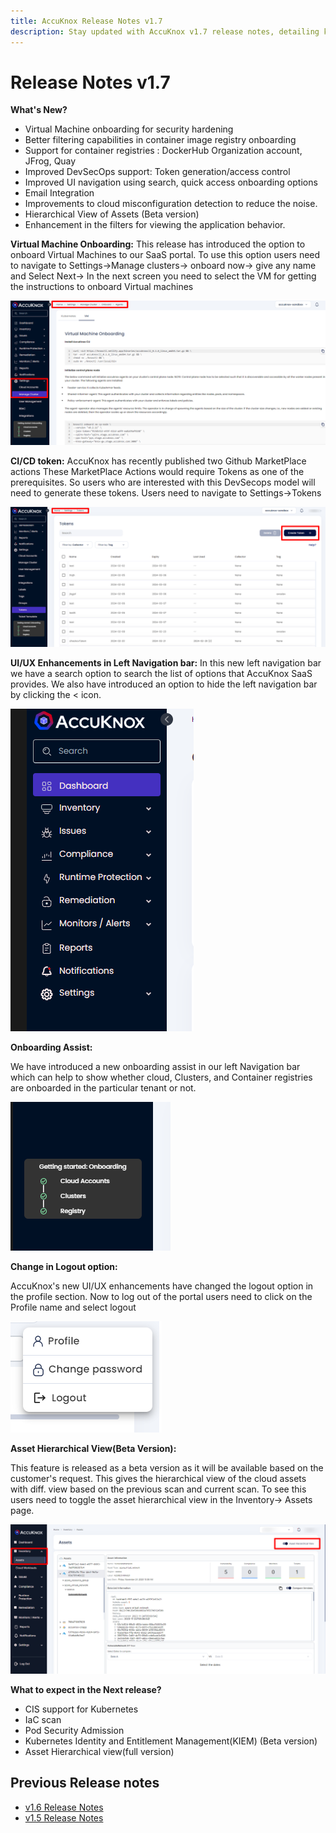 ```yaml
---
title: AccuKnox Release Notes v1.7
description: Stay updated with AccuKnox v1.7 release notes, detailing key feature upgrades, security improvements, and resolved issues.
---
```



# **Release Notes v1.7**

**What's New?**

+ Virtual Machine onboarding for security hardening
+ Better filtering capabilities in container image registry onboarding
+ Support for container registries : DockerHub Organization account, JFrog, Quay
+ Improved DevSecOps support: Token generation/access control
+ Improved UI navigation using search, quick access onboarding options
+ Email Integration
+ Improvements to cloud misconfiguration detection to reduce the noise.
+ Hierarchical View of Assets (Beta version)
+ Enhancement in the filters for viewing the application behavior.

**Virtual Machine Onboarding:**
This release has introduced the option to onboard Virtual Machines to our SaaS portal. To use this option users need to navigate to Settings→Manage clusters→ onboard now→ give any name and Select Next→ In the next screen you need to select the VM for getting the instructions to onboard Virtual machines

![accuknox-release](images/v7-release-1.png)

**CI/CD token:**
AccuKnox has recently published two Github MarketPlace actions These MarketPlace Actions would require Tokens as one of the prerequisites. So users who are interested with this DevSecops model will need to generate these tokens. Users need to navigate to Settings→Tokens

![accuknox-release](images/v7-release-2.png)

**UI/UX Enhancements in Left Navigation bar:**
In this new left navigation bar we have a search option to search the list of options that AccuKnox SaaS provides. We also have introduced an option to hide the left navigation bar by clicking the < icon.

![accuknox-release](images/v7-release-3.png)


**Onboarding Assist:**

We have introduced a new onboarding assist in our left Navigation bar which can help to show whether cloud, Clusters, and Container registries are onboarded in the particular tenant or not.

![accuknox-release](images/v7-release-4.png)

**Change in Logout option:**

AccuKnox's new UI/UX enhancements have changed the logout option in the profile section. Now to log out of the portal users need to click on the Profile name and select logout

![accuknox-releaseaccuknox-release](images/v7-release-5.png)

**Asset Hierarchical View(Beta Version):**

This feature is released as a beta version as it will be available based on the customer's request. This gives the hierarchical view of the cloud assets with diff. view based on the previous scan and current scan. To see this users need to toggle the asset hierarchical view in the Inventory→ Assets page.


![accuknox-release](images/v7-release-6.png)


**What to expect in the Next release?**
- CIS support for Kubernetes
- IaC scan
- Pod Security Admission
- Kubernetes Identity and Entitlement Management(KIEM) (Beta version)
- Asset Hierarchical view(full version)

## **Previous Release notes**
+ [v1.6 Release Notes](./../getting-started/1-6-release.md)
+ [v1.5 Release Notes](./../getting-started/1-5-release.md)


